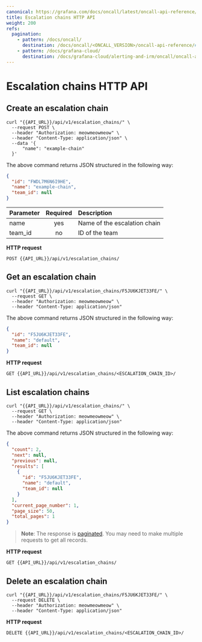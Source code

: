 ```yaml
---
canonical: https://grafana.com/docs/oncall/latest/oncall-api-reference/escalation_chains/
title: Escalation chains HTTP API
weight: 200
refs:
  pagination:
    - pattern: /docs/oncall/
      destination: /docs/oncall/<ONCALL_VERSION>/oncall-api-reference/#pagination
    - pattern: /docs/grafana-cloud/
      destination: /docs/grafana-cloud/alerting-and-irm/oncall/oncall-api-reference/#pagination
---
```


# Escalation chains HTTP API

## Create an escalation chain

```shell
curl "{{API_URL}}/api/v1/escalation_chains/" \
  --request POST \
  --header "Authorization: meowmeowmeow" \
  --header "Content-Type: application/json" \
  --data '{
      "name": "example-chain"
  }'
```

The above command returns JSON structured in the following way:

```json
{
  "id": "FWDL7M6N6I9HE",
  "name": "example-chain",
  "team_id": null
}
```

| Parameter | Required | Description                  |
| --------- | :------: | :--------------------------- |
| name      |   yes    | Name of the escalation chain |
| team_id   |    no    | ID of the team               |

**HTTP request**

`POST {{API_URL}}/api/v1/escalation_chains/`

## Get an escalation chain

```shell
curl "{{API_URL}}/api/v1/escalation_chains/F5JU6KJET33FE/" \
  --request GET \
  --header "Authorization: meowmeowmeow" \
  --header "Content-Type: application/json"
```

The above command returns JSON structured in the following way:

```json
{
  "id": "F5JU6KJET33FE",
  "name": "default",
  "team_id": null
}
```

**HTTP request**

`GET {{API_URL}}/api/v1/escalation_chains/<ESCALATION_CHAIN_ID>/`

## List escalation chains

```shell
curl "{{API_URL}}/api/v1/escalation_chains/" \
  --request GET \
  --header "Authorization: meowmeowmeow" \
  --header "Content-Type: application/json"
```

The above command returns JSON structured in the following way:

```json
{
  "count": 2,
  "next": null,
  "previous": null,
  "results": [
    {
      "id": "F5JU6KJET33FE",
      "name": "default",
      "team_id": null
    }
  ],
  "current_page_number": 1,
  "page_size": 50,
  "total_pages": 1
}
```

> **Note**: The response is [paginated](ref:pagination). You may need to make multiple requests to get all records.

**HTTP request**

`GET {{API_URL}}/api/v1/escalation_chains/`

## Delete an escalation chain

```shell
curl "{{API_URL}}/api/v1/escalation_chains/F5JU6KJET33FE/" \
  --request DELETE \
  --header "Authorization: meowmeowmeow" \
  --header "Content-Type: application/json"
```

**HTTP request**

`DELETE {{API_URL}}/api/v1/escalation_chains/<ESCALATION_CHAIN_ID>/`
